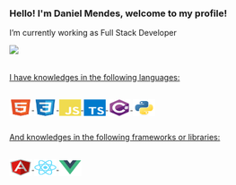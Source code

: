 ### Hello! I'm Daniel Mendes, welcome to my profile!

I’m currently working as Full Stack Developer

 <div>
  <a href="https://github.com/TheAwesomeStorm">
  <img height="180em" src="https://github-readme-stats.vercel.app/api?username=TheAwesomeStorm&show_icons=true&theme=github_dark&include_all_commits=true&count_private=true"/>
</div>

 ##
  
 I have knowledges in the following languages:
  
  <div style="display: inline_block"><br>
    <img align="center" alt="Daniel-HTML" height="30" width="40" src="https://raw.githubusercontent.com/devicons/devicon/master/icons/html5/html5-original.svg">
    <img align="center" alt="Daniel-CSS" height="30" width="40" src="https://raw.githubusercontent.com/devicons/devicon/master/icons/css3/css3-original.svg">  
    <img align="center" alt="Daniel-js" height="30" width="40" src="https://raw.githubusercontent.com/devicons/devicon/master/icons/javascript/javascript-plain.svg">
    <img align="center" alt="Daniel-ts" height="30" width="40" src="https://raw.githubusercontent.com/devicons/devicon/master/icons/typescript/typescript-plain.svg">
    <img align="center" alt="Daniel-Csharp" height="30" width="40" src="https://raw.githubusercontent.com/devicons/devicon/master/icons/csharp/csharp-original.svg">
    <img align="center" alt="Daniel-Python" height="30" width="40" src="https://raw.githubusercontent.com/devicons/devicon/master/icons/python/python-original.svg">
  </div>
 
  ##
  
 And knowledges in the following frameworks or libraries:
  
 <div style="display: inline_block"><br>
   <img align="center" alt="Daniel-Angular" height="30" width="40" src="https://raw.githubusercontent.com/devicons/devicon/master/icons/angularjs/angularjs-original.svg">
   <img align="center" alt="Daniel-React" height="30" width="40" src="https://raw.githubusercontent.com/devicons/devicon/master/icons/react/react-original.svg">
   <img align="center" alt="Daniel-React" height="30" width="40" src="https://raw.githubusercontent.com/devicons/devicon/master/icons/vuejs/vuejs-original.svg">
 </div>
